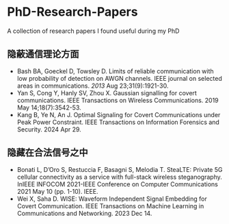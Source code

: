 # PhD-Research-Papers
A collection of research papers I found useful during my PhD


## 隐蔽通信理论方面

+ Bash BA, Goeckel D, Towsley D. Limits of reliable communication with low probability of detection on AWGN channels. IEEE journal on selected areas in communications. *2013* Aug 23;31(9):1921-30.
+ Yan S, Cong Y, Hanly SV, Zhou X. Gaussian signalling for covert communications. IEEE Transactions on Wireless Communications. 2019 May 14;18(7):3542-53.
+ Kang B, Ye N, An J. Optimal Signaling for Covert Communications under Peak Power Constraint. IEEE Transactions on Information Forensics and Security. 2024 Apr 29.

## 隐藏在合法信号之中

+ Bonati L, D’Oro S, Restuccia F, Basagni S, Melodia T. SteaLTE: Private 5G cellular connectivity as a service with full-stack wireless steganography. InIEEE INFOCOM 2021-IEEE Conference on Computer Communications 2021 May 10 (pp. 1-10). IEEE.
+ Wei X, Saha D. WISE: Waveform Independent Signal Embedding for Covert Communication. IEEE Transactions on Machine Learning in Communications and Networking. 2023 Dec 14.
